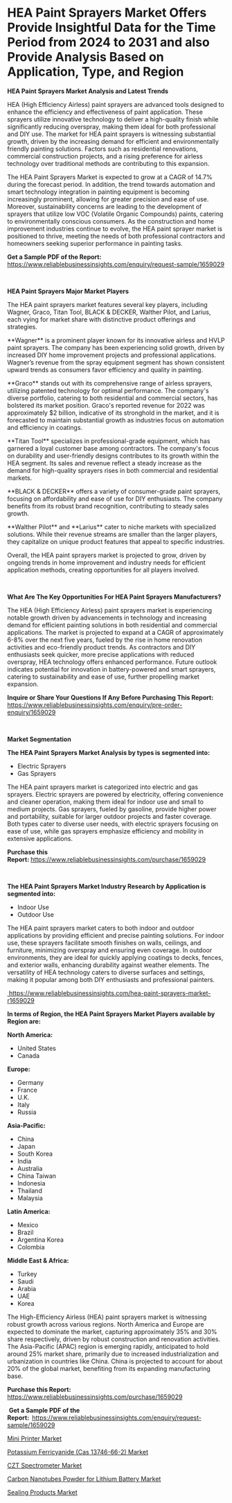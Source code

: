 <p><h1>HEA Paint Sprayers Market Offers Provide Insightful Data for the Time Period from 2024 to 2031 and also Provide Analysis Based on Application, Type, and Region</h1></p><p><strong>HEA Paint Sprayers Market Analysis and Latest Trends</strong></p>
<p><p>HEA (High Efficiency Airless) paint sprayers are advanced tools designed to enhance the efficiency and effectiveness of paint application. These sprayers utilize innovative technology to deliver a high-quality finish while significantly reducing overspray, making them ideal for both professional and DIY use. The market for HEA paint sprayers is witnessing substantial growth, driven by the increasing demand for efficient and environmentally friendly painting solutions. Factors such as residential renovations, commercial construction projects, and a rising preference for airless technology over traditional methods are contributing to this expansion.</p><p>The HEA Paint Sprayers Market is expected to grow at a CAGR of 14.7% during the forecast period. In addition, the trend towards automation and smart technology integration in painting equipment is becoming increasingly prominent, allowing for greater precision and ease of use. Moreover, sustainability concerns are leading to the development of sprayers that utilize low VOC (Volatile Organic Compounds) paints, catering to environmentally conscious consumers. As the construction and home improvement industries continue to evolve, the HEA paint sprayer market is positioned to thrive, meeting the needs of both professional contractors and homeowners seeking superior performance in painting tasks.</p></p>
<p><strong>Get a Sample PDF of the Report:&nbsp;</strong> <a href="https://www.reliablebusinessinsights.com/enquiry/request-sample/1659029?utm_campaign=1135&utm_medium=2&utm_source=Github&utm_content=ia&utm_term=28092024&utm_id=hea-paint-sprayers">https://www.reliablebusinessinsights.com/enquiry/request-sample/1659029</a></p>
<p>&nbsp;</p>
<p><strong>HEA Paint Sprayers Major Market Players</strong></p>
<p><p>The HEA paint sprayers market features several key players, including Wagner, Graco, Titan Tool, BLACK & DECKER, Walther Pilot, and Larius, each vying for market share with distinctive product offerings and strategies. </p><p>**Wagner** is a prominent player known for its innovative airless and HVLP paint sprayers. The company has been experiencing solid growth, driven by increased DIY home improvement projects and professional applications. Wagner’s revenue from the spray equipment segment has shown consistent upward trends as consumers favor efficiency and quality in painting.</p><p>**Graco** stands out with its comprehensive range of airless sprayers, utilizing patented technology for optimal performance. The company's diverse portfolio, catering to both residential and commercial sectors, has bolstered its market position. Graco's reported revenue for 2022 was approximately $2 billion, indicative of its stronghold in the market, and it is forecasted to maintain substantial growth as industries focus on automation and efficiency in coatings.</p><p>**Titan Tool** specializes in professional-grade equipment, which has garnered a loyal customer base among contractors. The company's focus on durability and user-friendly designs contributes to its growth within the HEA segment. Its sales and revenue reflect a steady increase as the demand for high-quality sprayers rises in both commercial and residential markets.</p><p>**BLACK & DECKER** offers a variety of consumer-grade paint sprayers, focusing on affordability and ease of use for DIY enthusiasts. The company benefits from its robust brand recognition, contributing to steady sales growth. </p><p>**Walther Pilot** and **Larius** cater to niche markets with specialized solutions. While their revenue streams are smaller than the larger players, they capitalize on unique product features that appeal to specific industries.</p><p>Overall, the HEA paint sprayers market is projected to grow, driven by ongoing trends in home improvement and industry needs for efficient application methods, creating opportunities for all players involved.</p></p>
<p>&nbsp;</p>
<p><strong>What Are The Key Opportunities For HEA Paint Sprayers Manufacturers?</strong></p>
<p><p>The HEA (High Efficiency Airless) paint sprayers market is experiencing notable growth driven by advancements in technology and increasing demand for efficient painting solutions in both residential and commercial applications. The market is projected to expand at a CAGR of approximately 6-8% over the next five years, fueled by the rise in home renovation activities and eco-friendly product trends. As contractors and DIY enthusiasts seek quicker, more precise applications with reduced overspray, HEA technology offers enhanced performance. Future outlook indicates potential for innovation in battery-powered and smart sprayers, catering to sustainability and ease of use, further propelling market expansion.</p></p>
<p><strong>Inquire or Share Your Questions If Any Before Purchasing This Report:</strong> <a href="https://www.reliablebusinessinsights.com/enquiry/pre-order-enquiry/1659029?utm_campaign=1135&utm_medium=2&utm_source=Github&utm_content=ia&utm_term=28092024&utm_id=hea-paint-sprayers">https://www.reliablebusinessinsights.com/enquiry/pre-order-enquiry/1659029</a></p>
<p>&nbsp;</p>
<p><strong>Market Segmentation</strong></p>
<p><strong>The HEA Paint Sprayers Market Analysis by types is segmented into:</strong></p>
<p><ul><li>Electric Sprayers</li><li>Gas Sprayers</li></ul></p>
<p><p>The HEA paint sprayers market is categorized into electric and gas sprayers. Electric sprayers are powered by electricity, offering convenience and cleaner operation, making them ideal for indoor use and small to medium projects. Gas sprayers, fueled by gasoline, provide higher power and portability, suitable for larger outdoor projects and faster coverage. Both types cater to diverse user needs, with electric sprayers focusing on ease of use, while gas sprayers emphasize efficiency and mobility in extensive applications.</p></p>
<p><strong>Purchase this Report:&nbsp;</strong><a href="https://www.reliablebusinessinsights.com/purchase/1659029?utm_campaign=1135&utm_medium=2&utm_source=Github&utm_content=ia&utm_term=28092024&utm_id=hea-paint-sprayers">https://www.reliablebusinessinsights.com/purchase/1659029</a></p>
<p>&nbsp;</p>
<p><strong>The HEA Paint Sprayers Market Industry Research by Application is segmented into:</strong></p>
<p><ul><li>Indoor Use</li><li>Outdoor Use</li></ul></p>
<p><p>The HEA paint sprayers market caters to both indoor and outdoor applications by providing efficient and precise painting solutions. For indoor use, these sprayers facilitate smooth finishes on walls, ceilings, and furniture, minimizing overspray and ensuring even coverage. In outdoor environments, they are ideal for quickly applying coatings to decks, fences, and exterior walls, enhancing durability against weather elements. The versatility of HEA technology caters to diverse surfaces and settings, making it popular among both DIY enthusiasts and professional painters.</p></p>
<p><a href="https://www.reliablebusinessinsights.com/hea-paint-sprayers-market-r1659029?utm_campaign=1135&utm_medium=2&utm_source=Github&utm_content=ia&utm_term=28092024&utm_id=hea-paint-sprayers">&nbsp;https://www.reliablebusinessinsights.com/hea-paint-sprayers-market-r1659029</a></p>
<p><strong>In terms of Region, the HEA Paint Sprayers Market Players available by Region are:</strong></p>
<p>
    <p> <strong> North America: </strong>
        <ul>
            <li>United States</li>
            <li>Canada</li>
        </ul>
        </p> 
    <p> <strong> Europe: </strong>
        <ul>
            <li>Germany</li>
            <li>France</li>
            <li>U.K.</li>
            <li>Italy</li>
            <li>Russia</li>
        </ul>
        </p> 
    <p> <strong> Asia-Pacific: </strong>
        <ul>
            <li>China</li>
            <li>Japan</li>
            <li>South Korea</li>
            <li>India</li>
            <li>Australia</li>
            <li>China Taiwan</li>
            <li>Indonesia</li>
            <li>Thailand</li>
            <li>Malaysia</li>
        </ul>
        </p> 
    <p> <strong> Latin America: </strong>
        <ul>
            <li>Mexico</li>
            <li>Brazil</li>
            <li>Argentina Korea</li>
            <li>Colombia</li>
        </ul>
        </p> 
    <p> <strong> Middle East & Africa: </strong>
        <ul>
            <li>Turkey</li>
            <li>Saudi</li>
            <li>Arabia</li>
            <li>UAE</li>
            <li>Korea</li>
        </ul>
    </p>
    </p>
<p><p>The High-Efficiency Airless (HEA) paint sprayers market is witnessing robust growth across various regions. North America and Europe are expected to dominate the market, capturing approximately 35% and 30% share respectively, driven by robust construction and renovation activities. The Asia-Pacific (APAC) region is emerging rapidly, anticipated to hold around 25% market share, primarily due to increased industrialization and urbanization in countries like China. China is projected to account for about 20% of the global market, benefiting from its expanding manufacturing base.</p></p>
<p><strong>Purchase this Report: </strong><a href="https://www.reliablebusinessinsights.com/purchase/1659029?utm_campaign=1135&utm_medium=2&utm_source=Github&utm_content=ia&utm_term=28092024&utm_id=hea-paint-sprayers">https://www.reliablebusinessinsights.com/purchase/1659029</a></p>
<p>&nbsp;<strong>Get a Sample PDF of the Report:&nbsp;&nbsp;</strong><a href="https://www.reliablebusinessinsights.com/enquiry/request-sample/1659029?utm_campaign=1135&utm_medium=2&utm_source=Github&utm_content=ia&utm_term=28092024&utm_id=hea-paint-sprayers">https://www.reliablebusinessinsights.com/enquiry/request-sample/1659029</a></p>
<p><strong></strong></p>
<p><p><a href="https://issuu.com/reportprime-2/docs/mini-printer-market-size-2030.pptx_a48cda78ace18a?utm_campaign=1135&utm_medium=2&utm_source=Github&utm_content=ia&utm_term=28092024&utm_id=hea-paint-sprayers">Mini Printer Market</a></p><p><a href="https://issuu.com/reportprime-2/docs/potassium-ferricyanide-cas-13746-66_660a9d4dd68d25?utm_campaign=1135&utm_medium=2&utm_source=Github&utm_content=ia&utm_term=28092024&utm_id=hea-paint-sprayers">Potassium Ferricyanide (Cas 13746-66-2) Market</a></p><p><a href="https://github.com/mozsorpen/Market-Research-Report-List-1/blob/main/czt-spectrometer-market.md?utm_campaign=1135&utm_medium=2&utm_source=Github&utm_content=ia&utm_term=28092024&utm_id=hea-paint-sprayers">CZT Spectrometer Market</a></p><p><a href="https://github.com/ChristyMAguilar/Market-Research-Report-List-1/blob/main/carbon-nanotubes-powder-for-lithium-battery-market.md?utm_campaign=1135&utm_medium=2&utm_source=Github&utm_content=ia&utm_term=28092024&utm_id=hea-paint-sprayers">Carbon Nanotubes Powder for Lithium Battery Market</a></p><p><a href="https://www.linkedin.com/pulse/sealing-products-market-overview-global-trends-future-tfcke?trackingId=9eMJZtqORLaC%2FY85FdCYXw%3D%3D&utm_campaign=1135&utm_medium=2&utm_source=Github&utm_content=ia&utm_term=28092024&utm_id=hea-paint-sprayers">Sealing Products Market</a></p></p>